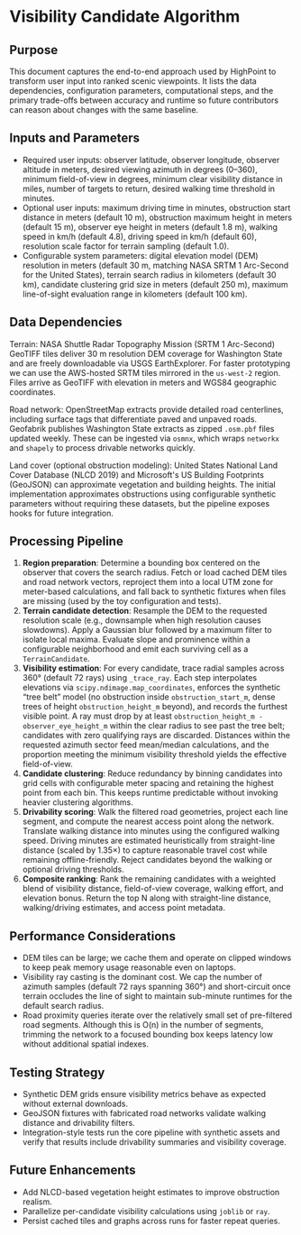 # Visibility Candidate Algorithm

## Purpose

This document captures the end-to-end approach used by HighPoint to transform user input into ranked scenic viewpoints. It lists the data dependencies, configuration parameters, computational steps, and the primary trade-offs between accuracy and runtime so future contributors can reason about changes with the same baseline.

## Inputs and Parameters

* Required user inputs: observer latitude, observer longitude, observer altitude in meters, desired viewing azimuth in degrees (0–360), minimum field-of-view in degrees, minimum clear visibility distance in miles, number of targets to return, desired walking time threshold in minutes.
* Optional user inputs: maximum driving time in minutes, obstruction start distance in meters (default 10 m), obstruction maximum height in meters (default 15 m), observer eye height in meters (default 1.8 m), walking speed in km/h (default 4.8), driving speed in km/h (default 60), resolution scale factor for terrain sampling (default 1.0).
* Configurable system parameters: digital elevation model (DEM) resolution in meters (default 30 m, matching NASA SRTM 1 Arc-Second for the United States), terrain search radius in kilometers (default 30 km), candidate clustering grid size in meters (default 250 m), maximum line-of-sight evaluation range in kilometers (default 100 km).

## Data Dependencies

Terrain: NASA Shuttle Radar Topography Mission (SRTM 1 Arc-Second) GeoTIFF tiles deliver 30 m resolution DEM coverage for Washington State and are freely downloadable via USGS EarthExplorer. For faster prototyping we can use the AWS-hosted SRTM tiles mirrored in the `us-west-2` region. Files arrive as GeoTIFF with elevation in meters and WGS84 geographic coordinates.

Road network: OpenStreetMap extracts provide detailed road centerlines, including surface tags that differentiate paved and unpaved roads. Geofabrik publishes Washington State extracts as zipped `.osm.pbf` files updated weekly. These can be ingested via `osmnx`, which wraps `networkx` and `shapely` to process drivable networks quickly.

Land cover (optional obstruction modeling): United States National Land Cover Database (NLCD 2019) and Microsoft's US Building Footprints (GeoJSON) can approximate vegetation and building heights. The initial implementation approximates obstructions using configurable synthetic parameters without requiring these datasets, but the pipeline exposes hooks for future integration.

## Processing Pipeline

1. **Region preparation**: Determine a bounding box centered on the observer that covers the search radius. Fetch or load cached DEM tiles and road network vectors, reproject them into a local UTM zone for meter-based calculations, and fall back to synthetic fixtures when files are missing (used by the toy configuration and tests).
2. **Terrain candidate detection**: Resample the DEM to the requested resolution scale (e.g., downsample when high resolution causes slowdowns). Apply a Gaussian blur followed by a maximum filter to isolate local maxima. Evaluate slope and prominence within a configurable neighborhood and emit each surviving cell as a `TerrainCandidate`.
3. **Visibility estimation**: For every candidate, trace radial samples across 360° (default 72 rays) using `_trace_ray`. Each step interpolates elevations via `scipy.ndimage.map_coordinates`, enforces the synthetic “tree belt” model (no obstruction inside `obstruction_start_m`, dense trees of height `obstruction_height_m` beyond), and records the furthest visible point. A ray must drop by at least `obstruction_height_m - observer_eye_height_m` within the clear radius to see past the tree belt; candidates with zero qualifying rays are discarded. Distances within the requested azimuth sector feed mean/median calculations, and the proportion meeting the minimum visibility threshold yields the effective field-of-view.
4. **Candidate clustering**: Reduce redundancy by binning candidates into grid cells with configurable meter spacing and retaining the highest point from each bin. This keeps runtime predictable without invoking heavier clustering algorithms.
5. **Drivability scoring**: Walk the filtered road geometries, project each line segment, and compute the nearest access point along the network. Translate walking distance into minutes using the configured walking speed. Driving minutes are estimated heuristically from straight-line distance (scaled by 1.35×) to capture reasonable travel cost while remaining offline-friendly. Reject candidates beyond the walking or optional driving thresholds.
6. **Composite ranking**: Rank the remaining candidates with a weighted blend of visibility distance, field-of-view coverage, walking effort, and elevation bonus. Return the top N along with straight-line distance, walking/driving estimates, and access point metadata.

## Performance Considerations

* DEM tiles can be large; we cache them and operate on clipped windows to keep peak memory usage reasonable even on laptops.
* Visibility ray casting is the dominant cost. We cap the number of azimuth samples (default 72 rays spanning 360°) and short-circuit once terrain occludes the line of sight to maintain sub-minute runtimes for the default search radius.
* Road proximity queries iterate over the relatively small set of pre-filtered road segments. Although this is O(n) in the number of segments, trimming the network to a focused bounding box keeps latency low without additional spatial indexes.

## Testing Strategy

* Synthetic DEM grids ensure visibility metrics behave as expected without external downloads.
* GeoJSON fixtures with fabricated road networks validate walking distance and drivability filters.
* Integration-style tests run the core pipeline with synthetic assets and verify that results include drivability summaries and visibility coverage.

## Future Enhancements

* Add NLCD-based vegetation height estimates to improve obstruction realism.
* Parallelize per-candidate visibility calculations using `joblib` or `ray`.
* Persist cached tiles and graphs across runs for faster repeat queries.
